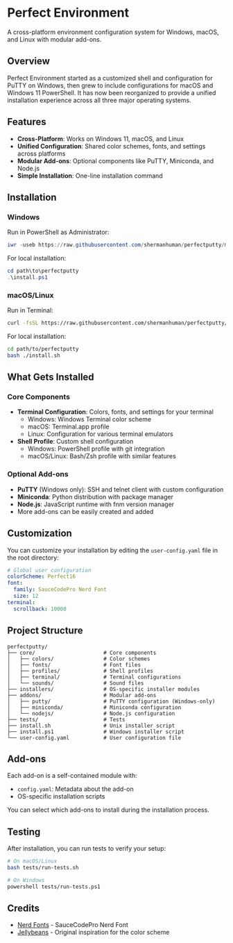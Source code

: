 # Perfect Environment

A cross-platform environment configuration system for Windows, macOS, and Linux with modular add-ons.

## Overview

Perfect Environment started as a customized shell and configuration for PuTTY on Windows, then grew to include configurations for macOS and Windows 11 PowerShell. It has now been reorganized to provide a unified installation experience across all three major operating systems.

## Features

- **Cross-Platform**: Works on Windows 11, macOS, and Linux
- **Unified Configuration**: Shared color schemes, fonts, and settings across platforms
- **Modular Add-ons**: Optional components like PuTTY, Miniconda, and Node.js
- **Simple Installation**: One-line installation command

## Installation

### Windows

Run in PowerShell as Administrator:

```powershell
iwr -useb https://raw.githubusercontent.com/shermanhuman/perfectputty/master/install.ps1 | iex
```

For local installation:
```powershell
cd path\to\perfectputty
.\install.ps1
```

### macOS/Linux


Run in Terminal:
```bash
curl -fsSL https://raw.githubusercontent.com/shermanhuman/perfectputty/master/install.sh | bash
```

For local installation:
```bash
cd path/to/perfectputty
bash ./install.sh
```

## What Gets Installed

### Core Components

- **Terminal Configuration**: Colors, fonts, and settings for your terminal
  - Windows: Windows Terminal color scheme
  - macOS: Terminal.app profile
  - Linux: Configuration for various terminal emulators
- **Shell Profile**: Custom shell configuration
  - Windows: PowerShell profile with git integration
  - macOS/Linux: Bash/Zsh profile with similar features

### Optional Add-ons

- **PuTTY** (Windows only): SSH and telnet client with custom configuration
- **Miniconda**: Python distribution with package manager
- **Node.js**: JavaScript runtime with fnm version manager
- More add-ons can be easily created and added

## Customization

You can customize your installation by editing the `user-config.yaml` file in the root directory:

```yaml
# Global user configuration
colorScheme: Perfect16
font:
  family: SauceCodePro Nerd Font
  size: 12
terminal:
  scrollback: 10000
```

## Project Structure

```
perfectputty/
├── core/                      # Core components
│   ├── colors/                # Color schemes
│   ├── fonts/                 # Font files
│   ├── profiles/              # Shell profiles
│   ├── terminal/              # Terminal configurations
│   └── sounds/                # Sound files
├── installers/                # OS-specific installer modules
├── addons/                    # Modular add-ons
│   ├── putty/                 # PuTTY configuration (Windows-only)
│   ├── miniconda/             # Miniconda configuration
│   └── nodejs/                # Node.js configuration
├── tests/                     # Tests
├── install.sh                 # Unix installer script
├── install.ps1                # Windows installer script
└── user-config.yaml           # User configuration file
```

## Add-ons

Each add-on is a self-contained module with:

- `config.yaml`: Metadata about the add-on
- OS-specific installation scripts

You can select which add-ons to install during the installation process.

## Testing

After installation, you can run tests to verify your setup:

```bash
# On macOS/Linux
bash tests/run-tests.sh

# On Windows
powershell tests/run-tests.ps1
```

## Credits

- [Nerd Fonts](https://www.nerdfonts.com/) - SauceCodePro Nerd Font
- [Jellybeans](https://github.com/nanotech/jellybeans.vim) - Original inspiration for the color scheme
